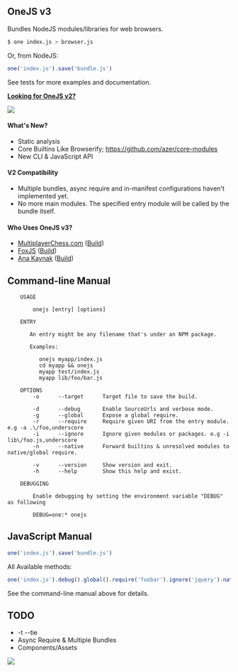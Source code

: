 ## OneJS v3

Bundles NodeJS modules/libraries for web browsers.

```bash
$ one index.js > browser.js
```

Or, from NodeJS:

```js
one('index.js').save('bundle.js')
```

See tests for more examples and documentation.

**[Looking for OneJS v2?](https://github.com/azer/onejs/tree/v2.5)**

![](https://dl.dropbox.com/s/r29fc29iip3mj8u/onejs.jpg)

#### What's New?

* Static analysis
* Core Builtins Like Browserify; https://github.com/azer/core-modules
* New CLI & JavaScript API

#### V2 Compatibility

* Multiple bundles, async require and in-manifest configurations haven't implemented yet.
* No more main modules. The specified entry module will be called by the bundle itself.


#### Who Uses OneJS v3?

* [MultiplayerChess.com](http://multiplayerchess.com) ([Build](http://multiplayerchess.com/mpc.js))
* [FoxJS](http://github.com/azer/fox)  ([Build](https://github.com/azer/fox/blob/master/web/fox.js))
* [Ana Kaynak](http://anakaynak.com) ([Build](http://anakaynak.com/static/app/dist.js))

## Command-line Manual

```
    USAGE

        onejs [entry] [options]

    ENTRY

       An entry might be any filename that's under an NPM package.

       Examples:

          onejs myapp/index.js
          cd myapp && onejs
          myapp test/index.js
          myapp lib/foo/bar.js

    OPTIONS
        -o      --target      Target file to save the build.

        -d      --debug       Enable SourceUrls and verbose mode.
        -g      --global      Expose a global require.
        -r      --require     Require given URI from the entry module. e.g -a .\/foo,underscore
        -i      --ignore      Ignore given modules or packages. e.g -i lib\/foo.js,underscore
        -n      --native      Forward builtins & unresolved modules to native/global require.

        -v      --version     Show version and exit.
        -h      --help        Show this help and exist.

    DEBUGGING

        Enable debugging by setting the environment variable "DEBUG" as following

        DEBUG=one:* onejs
```

## JavaScript Manual

```js
one('index.js').save('bundle.js')
```

All Available methods:

```js
one('index.js').debug().global().require('foobar').ignore('jquery').native().save('/tmp/foo.js')
```

See the command-line manual above for details.

## TODO

* -t --tie
* Async Require & Multiple Bundles
* Components/Assets

![](https://dl.dropboxusercontent.com/s/8d7jw10kjwveqs5/npmel_16.jpg)
